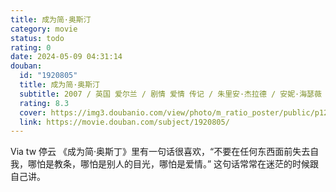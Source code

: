 ```yaml
---
title: 成为简·奥斯汀
category: movie
status: todo
rating: 0
date: 2024-05-09 04:31:14
douban:
  id: "1920805"
  title: 成为简·奥斯汀
  subtitle: 2007 / 英国 爱尔兰 / 剧情 爱情 传记 / 朱里安·杰拉德 / 安妮·海瑟薇 詹姆斯·麦卡沃伊
  rating: 8.3
  cover: https://img3.doubanio.com/view/photo/m_ratio_poster/public/p1284506783.jpg
  link: https://movie.douban.com/subject/1920805/
---
```


Via tw 停云 《成为简·奥斯丁》里有一句话很喜欢，“不要在任何东西面前失去自我，哪怕是教条，哪怕是别人的目光，哪怕是爱情。”
这句话常常在迷茫的时候跟自己讲。